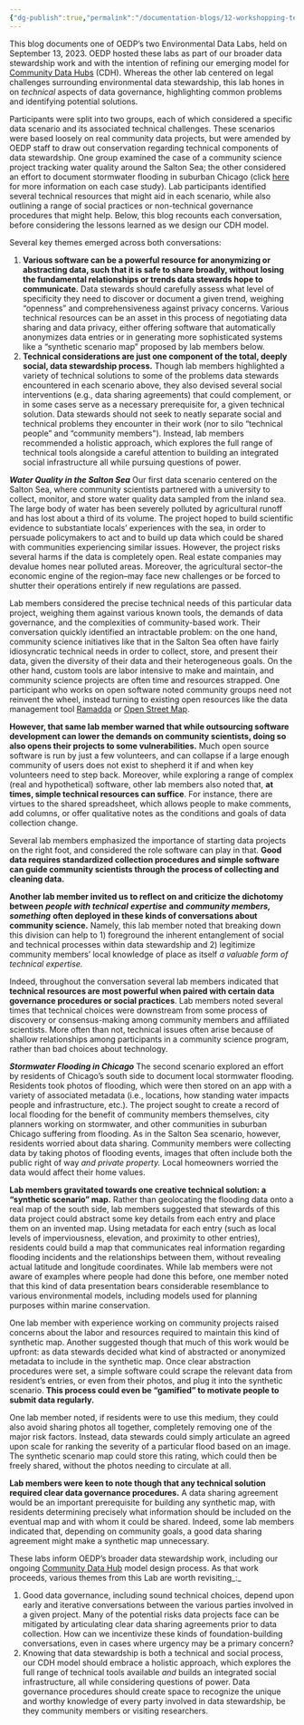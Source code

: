 ```yaml
---
{"dg-publish":true,"permalink":"/documentation-blogs/12-workshopping-technical-solutions-to-data-governance-problems/"}
---
```


This blog documents one of OEDP’s two Environmental Data Labs, held on September 13, 2023. OEDP hosted these labs as part of our broader data stewardship work and with the intention of refining our emerging model for [Community Data Hubs](https://oedp-datastewardship.pubpub.org/) (CDH). Whereas the other lab centered on legal challenges surrounding environmental data stewardship, this lab hones in on _technical_ aspects of data governance, highlighting common problems and identifying potential solutions. 

Participants were split into two groups, each of which considered a specific data scenario and its associated technical challenges. These scenarios were based loosely on real community data projects, but were amended by OEDP staff to draw out conservation regarding technical components of data stewardship. One group examined the case of a community science project tracking water quality around the Salton Sea; the other considered an effort to document stormwater flooding in suburban Chicago (click [here](https://docs.google.com/document/d/1dEA9Ugu3GB4kc857JrPlMEv1pjkEjjeUhnNHprXy0VQ/edit) for more information on each case study). Lab participants identified several technical resources that might aid in each scenario, while also outlining a range of social practices or non-technical governance procedures that might help. Below, this blog recounts each conversation, before considering the lessons learned as we design our CDH model. 

Several key themes emerged across both conversations:

1. **Various software can be a powerful resource for anonymizing or abstracting data, such that it is safe to share broadly, without losing the fundamental relationships or trends data stewards hope to communicate.** Data stewards should carefully assess what level of specificity they need to discover or document a given trend, weighing “openness” and comprehensiveness against privacy concerns. Various technical resources can be an asset in this process of negotiating data sharing and data privacy, either offering software that automatically anonymizes data entries or in generating more sophisticated systems like a “synthetic scenario map” proposed by lab members below. 
2. **Technical considerations are just one component of the total, deeply social, data stewardship process.** Though lab members highlighted a variety of technical solutions to some of the problems data stewards encountered in each scenario above, they also devised several social interventions (e.g., data sharing agreements) that could complement, or in some cases serve as a necessary prerequisite for, a given technical solution. Data stewards should not seek to neatly separate social and technical problems they encounter in their work (nor to silo “technical people” and “community members"). Instead, lab members recommended a holistic approach, which explores the full range of technical tools alongside a careful attention to building an integrated social infrastructure all while pursuing questions of power.  


_**Water Quality in the Salton Sea**_
Our first data scenario centered on the Salton Sea, where community scientists partnered with a university to collect, monitor, and store water quality data sampled from the inland sea. The large body of water has been severely polluted by agricultural runoff and has lost about a third of its volume. The project hoped to build scientific evidence to substantiate locals’ experiences with the sea, in order to persuade policymakers to act and to build up data which could be shared with communities experiencing similar issues. However, the project risks several harms if the data is completely open. Real estate companies may devalue homes near polluted areas. Moreover, the agricultural sector–the economic engine of the region–may face new challenges or be forced to shutter their operations entirely if new regulations are passed. 

Lab members considered the precise technical needs of this particular data project, weighing them against various known tools, the demands of data governance, and the complexities of community-based work. Their conversation quickly identified an intractable problem: on the one hand, community science initiatives like that in the Salton Sea often have fairly idiosyncratic technical needs in order to collect, store, and present their data, given the diversity of their data and their heterogeneous goals. On the other hand, custom tools are labor intensive to make and maintain, and community science projects are often time and resources strapped. One participant who works on open software noted community groups need not reinvent the wheel, instead turning to existing open resources like the data management tool [Ramadda](https://ramadda.org/) or [Open Street Map](https://www.openstreetmap.org/). 

**However, that same lab member warned that while outsourcing software development can lower the demands on community scientists, doing so also opens their projects to some vulnerabilities.** Much open source software is run by just a few volunteers, and can collapse if a large enough community of users does not exist to shepherd it if and when key volunteers need to step back. Moreover, while exploring a range of complex (real and hypothetical) software, other lab members also noted that, **at times, simple technical resources can suffice**. For instance, there are virtues to the shared spreadsheet, which allows people to make comments, add columns, or offer qualitative notes as the conditions and goals of data collection change. 

Several lab members emphasized the importance of starting data projects on the right foot, and considered the role software can play in that. **Good data requires standardized collection procedures and simple software can guide community scientists through the process of collecting and cleaning data.** 

**Another lab member invited us to reflect on and criticize the dichotomy between** _**people with technical**_ _**expertise**_ **and** _**community members, something**_ **often deployed in these kinds of conversations about community science.** Namely, this lab member noted that breaking down this division can help to 1) foreground the inherent entanglement of social and technical processes within data stewardship and 2) legitimize community members’ local knowledge of place as itself _a valuable form of technical expertise._ 

Indeed, throughout the conversation several lab members indicated that **technical resources are most powerful when paired with certain data governance procedures or social practices**. Lab members noted several times that technical choices were downstream from some process of discovery or consensus-making among community members and affiliated scientists. More often than not, technical issues often arise because of shallow relationships among participants in a community science program, rather than bad choices about technology.

_**Stormwater Flooding in Chicago**_
The second scenario explored an effort by residents of Chicago’s south side to document local stormwater flooding. Residents took photos of flooding, which were then stored on an app with a variety of associated metadata (i.e., locations, how standing water impacts people and infrastructure, etc.). The project sought to create a record of local flooding for the benefit of community members themselves, city planners working on stormwater, and other communities in suburban Chicago suffering from flooding. As in the Salton Sea scenario, however, residents worried about data sharing. Community members were collecting data by taking photos of flooding events, images that often include both the public right of way _and private property._ Local homeowners worried the data would affect their home values. 

**Lab members gravitated towards one creative technical solution: a “synthetic scenario” map.** Rather than geolocating the flooding data onto a real map of the south side, lab members suggested that stewards of this data project could abstract some key details from each entry and place them on an invented map. Using metadata for each entry (such as local levels of imperviousness, elevation, and proximity to other entries), residents could build a map that communicates real information regarding flooding incidents and the relationships between them, without revealing actual latitude and longitude coordinates. While lab members were not aware of examples where people had done this before, one member noted that this kind of data presentation bears considerable resemblance to various environmental models, including models used for planning purposes within marine conservation. 

One lab member with experience working on community projects raised concerns about the labor and resources required to maintain this kind of synthetic map. Another suggested though that much of this work would be upfront: as data stewards decided what kind of abstracted or anonymized metadata to include in the synthetic map. Once clear abstraction procedures were set, a simple software could scrape the relevant data from resident’s entries, or even from their photos, and plug it into the synthetic scenario. **This process could even be “gamified” to motivate people to submit data regularly.** 

One lab member noted, if residents were to use this medium, they could also avoid sharing photos all together, completely removing one of the major risk factors. Instead, data stewards could simply articulate an agreed upon scale for ranking the severity of a particular flood based on an image. The synthetic scenario map could store this rating, which could then be freely shared, without the photos needing to circulate at all.  

**Lab members were keen to note though that any technical solution required clear data governance procedures.** A data sharing agreement would be an important prerequisite for building any synthetic map, with residents determining precisely what information should be included on the eventual map and with whom it could be shared. Indeed, some lab members indicated that, depending on community goals, a good data sharing agreement might make a synthetic map unnecessary. 

These labs inform OEDP’s broader data stewardship work, including our ongoing [Community Data Hub](https://www.openenvironmentaldata.org/pilot-type/community-data-hubs#:~:text=The%20Community%20Data%20Hubs%20prototype,communities%2C%20government%2C%20and%20researchers.) model design process. As that work proceeds, various themes from this Lab are worth revisiting_:_

1. Good data governance, including sound technical choices, depend upon early and iterative conversations between the various parties involved in a given project. Many of the potential risks data projects face can be mitigated by articulating clear data sharing agreements prior to data collection. How can we incentivize these kinds of foundation-building conversations, even in cases where urgency may be a primary concern?
2. Knowing that data stewardship is both a technical and social process, our CDH model should embrace a holistic approach, which explores the full range of technical tools available _and_ builds an integrated social infrastructure, all while considering questions of power. Data governance procedures should create space to recognize the unique and worthy knowledge of every party involved in data stewardship, be they community members or visiting researchers.